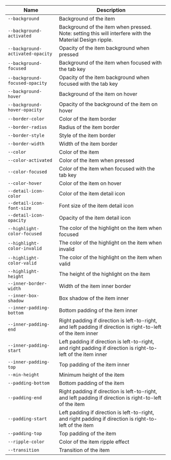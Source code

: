 
| Name | Description |
| --- | --- |
| `--background` | Background of the item |
| `--background-activated` | Background of the item when pressed. Note: setting this will interfere with the Material Design ripple. |
| `--background-activated-opacity` | Opacity of the item background when pressed |
| `--background-focused` | Background of the item when focused with the tab key |
| `--background-focused-opacity` | Opacity of the item background when focused with the tab key |
| `--background-hover` | Background of the item on hover |
| `--background-hover-opacity` | Opacity of the background of the item on hover |
| `--border-color` | Color of the item border |
| `--border-radius` | Radius of the item border |
| `--border-style` | Style of the item border |
| `--border-width` | Width of the item border |
| `--color` | Color of the item |
| `--color-activated` | Color of the item when pressed |
| `--color-focused` | Color of the item when focused with the tab key |
| `--color-hover` | Color of the item on hover |
| `--detail-icon-color` | Color of the item detail icon |
| `--detail-icon-font-size` | Font size of the item detail icon |
| `--detail-icon-opacity` | Opacity of the item detail icon |
| `--highlight-color-focused` | The color of the highlight on the item when focused |
| `--highlight-color-invalid` | The color of the highlight on the item when invalid |
| `--highlight-color-valid` | The color of the highlight on the item when valid |
| `--highlight-height` | The height of the highlight on the item |
| `--inner-border-width` | Width of the item inner border |
| `--inner-box-shadow` | Box shadow of the item inner |
| `--inner-padding-bottom` | Bottom padding of the item inner |
| `--inner-padding-end` | Right padding if direction is left-to-right, and left padding if direction is right-to-left of the item inner |
| `--inner-padding-start` | Left padding if direction is left-to-right, and right padding if direction is right-to-left of the item inner |
| `--inner-padding-top` | Top padding of the item inner |
| `--min-height` | Minimum height of the item |
| `--padding-bottom` | Bottom padding of the item |
| `--padding-end` | Right padding if direction is left-to-right, and left padding if direction is right-to-left of the item |
| `--padding-start` | Left padding if direction is left-to-right, and right padding if direction is right-to-left of the item |
| `--padding-top` | Top padding of the item |
| `--ripple-color` | Color of the item ripple effect |
| `--transition` | Transition of the item |

